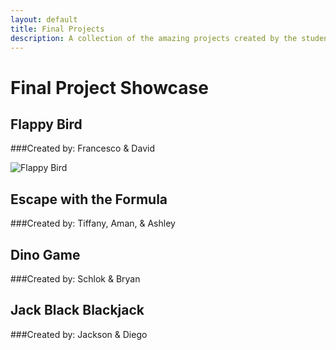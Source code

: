 ```yaml
---
layout: default
title: Final Projects
description: A collection of the amazing projects created by the students
---
```


# Final Project Showcase

## Flappy Bird
###Created by: Francesco & David

![Flappy Bird](https://snap.berkeley.edu/embed?project=Flappy%20bird%20-%20Final%20project&user=francesco.boccuzzi&showTitle=true&pauseButton=true)

## Escape with the Formula
###Created by: Tiffany, Aman, & Ashley



## Dino Game
###Created by: Schlok & Bryan



## Jack Black Blackjack
###Created by: Jackson & Diego


